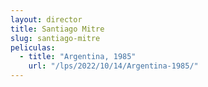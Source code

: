 ```yaml
---
layout: director
title: Santiago Mitre
slug: santiago-mitre
peliculas:
  - title: "Argentina, 1985"
    url: "/lps/2022/10/14/Argentina-1985/"
---
```

